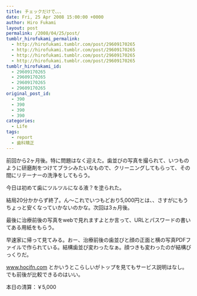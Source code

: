```yaml
---
title: チェックだけで、、、
date: Fri, 25 Apr 2008 15:00:00 +0000
author: Hiro Fukami
layout: post
permalink: /2008/04/25/post/
tumblr_hirofukami_permalink:
  - http://hirofukami.tumblr.com/post/29609170265
  - http://hirofukami.tumblr.com/post/29609170265
  - http://hirofukami.tumblr.com/post/29609170265
  - http://hirofukami.tumblr.com/post/29609170265
tumblr_hirofukami_id:
  - 29609170265
  - 29609170265
  - 29609170265
  - 29609170265
original_post_id:
  - 390
  - 390
  - 390
  - 390
categories:
  - Life
tags:
  - report
  - 歯科矯正
---
```

<div class="section">
  <p>
    前回から2ヶ月後。特に問題はなく迎えた。歯並びの写真を撮られて、いつものように研磨剤をつけてブラシみたいなもので、クリーニングしてもらって、その間にリテーナーの洗浄をしてもらう。
  </p>
  
  <p>
    今日は初めて歯にツルツルになる液？を塗られた。
  </p>
  
  <p>
    結局20分かからず終了。ん～これでいつもどおり5,000円とは、、さすがにもうちょっと安くなっていかないのかな。次回は3ヵ月後。
  </p>
  
  <p>
    最後に治療前後の写真をwebで見れますよとか言って、URLとパスワードの書いてある用紙をもらう。
  </p>
  
  <p>
    早速家に帰って見てみる。おー、治療前後の歯並びと顔の正面と横の写真PDFファイルで作られている。結構歯並び変わったなぁ。顔つきも変わったのが結構びっくりだ。
  </p>
  
  <p>
    <a href="http://www.hocifn.com" target="_blank">www.hocifn.com</a> とかいうとこらしいがトップを見てもサービス説明はなし。でも前後が比較できるのはいい。
  </p>
  
  <p>
    本日の清算：￥5,000
  </p>
</div>